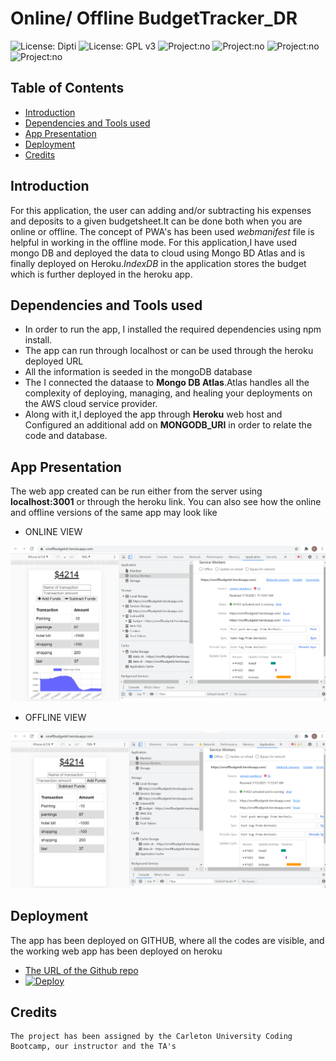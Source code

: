# Online/ Offline BudgetTracker_DR

![License: Dipti](https://img.shields.io/badge/Coder-Dipti'sCode-yellow.svg)
![License: GPL v3](https://img.shields.io/badge/License-MIT-pink.svg)
![Project:no](https://img.shields.io/badge/db-mongoDB-red.svg)
![Project:no](https://img.shields.io/badge/app-Frontend-green.svg)
![Project:no](https://img.shields.io/badge/Deployment-Heroku-blue.svg)
![Project:no](https://img.shields.io/badge/MongoinCloud-MongoDBatlas-orange.svg)

## Table of Contents
* [Introduction](#introduction)
* [Dependencies and Tools used](#api)
* [App Presentation](#details)
* [Deployment](#installations)
* [Credits](#credits)
 
 ## Introduction 
For this application, the user can adding and/or subtracting his expenses and deposits to a given budgetsheet.It can be done both when you are online or offline. The concept of PWA's has been used _webmanifest_ file is helpful in working in the offline mode. For this application,I have used mongo DB and deployed the data to cloud using Mongo BD Atlas and is  finally deployed on Heroku._IndexDB_ in the application stores the budget which is further deployed in the heroku app.

   
 ## Dependencies and Tools used
   * In order to run the app, I installed the required dependencies using npm install.
   * The app can run through localhost or can be used through the heroku deployed URL
   * All the information is seeded in the mongoDB database 
   * The I connected the dataase to __Mongo DB Atlas__.Atlas handles all the complexity of deploying, managing, and healing your deployments on the AWS cloud service provider.
   *  Along with it,I deployed the app through __Heroku__ web host and Configured an additional add on  __MONGODB_URI__ in order to relate the code and database.

 
 ## App Presentation
 The web app created can be run either from the server using __localhost:3001__ or through the heroku link. You can also see how the online and offline versions of the same app may look like
   * ONLINE VIEW
   
   ![image3](public/online.png)
    
   * OFFLINE VIEW

   ![image3](public/offline.png)
   

 ## Deployment
  The app has been deployed on GITHUB, where all the codes are visible, and the working web app has been deployed on heroku
   * [The URL of the Github repo](https://github.com/Dipti2021/BudgetTracker_DR)
   *  [![Deploy](https://www.herokucdn.com/deploy/button.svg)](https://onoffbudgetdr.herokuapp.com/)



  ## Credits
    The project has been assigned by the Carleton University Coding Bootcamp, our instructor and the TA's
